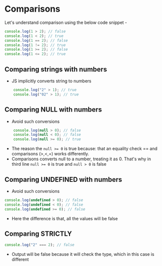 # Comparisons

Let's understand comparison using the below code snippet -
```javascript
console.log(1 > 2); // false
console.log(1 < 2); // true
console.log(1 == 2); // false
console.log(1 != 2); // true
console.log(1 >= 2); // false
console.log(1 <= 2); // true
```

## Comparing strings with numbers
- JS implicitly converts string to numbers

```javascript
    console.log("2" > 1); // true
    console.log("02" > 1); // true
```

## Comparing NULL with numbers
- Avoid such conversions
```javascript
    console.log(null > 0); // false
    console.log(null < 0); // false
    console.log(null >= 0); // true
```
- The reason the `null >= 0` is true because: that an equality check == and comparisons (>,<,=) works differently.
- Comparisons converts null to a number, treating it as 0. That's why in third line `null >= 0` is true and `null > 0` is false

## Comparing UNDEFINED with numbers
- Avoid such conversions
```javascript
console.log(undefined > 0); // false
console.log(undefined < 0); // false
console.log(undefined >= 0); // false
```
- Here the difference is that, all the values will be false

## Comparing STRICTLY

```javascript
console.log("2" === 2); // false
```
- Output will be false because it will check the type, which in this case is different